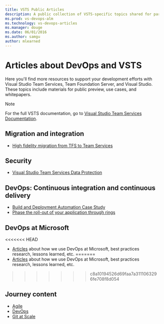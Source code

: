 ```yaml
---
title: VSTS Public Articles 
description: A public collection of VSTS-specific topics shared for partners.
ms.prod: vs-devops-alm
ms.technology: vs-devops-articles
ms.manager: douge
ms.date: 06/01/2016
ms.author: samgu
author: mlearned
---
```


# Articles about DevOps and VSTS

Here you'll find more resources to support your development efforts with Visual Studio Team Services, Team Foundation Server, and Visual Studio. These topics include materials for public preview, use cases, and whitepapers. 

> [!NOTE]
> For the full VSTS documentation, go to [Visual Studio Team Services Documentation](/vsts).
   
##	Migration and integration

*   [High fidelity migration from TFS to Team Services](migration-overview.md)  

##	Security

*   [Visual Studio Team Services Data Protection](team-services-security-whitepaper.md)

##	DevOps: Continuous integration and continuous delivery

*   [Build and Deployment Automation Case Study](build-deployment-best-practices.md)
*   [Phase the roll-out of your application through rings](phase-rollout-with-rings.md)

## DevOps at Microsoft

<<<<<<< HEAD
*   [Articles](devopsmsft/overview.md) about how we use DevOps at Microsoft, best practices research, lessons learned, etc.
=======
*   [Articles](https://www.visualstudio.com/learn/what-is-devops/) about how we use DevOps at Microsoft, best practices research, lessons learned, etc.
>>>>>>> c8a10194526d69faa7a3111063296fe708f8d054

## Journey content

*   [Agile](https://www.visualstudio.com/learn/what-is-agile/)
*   [DevOps](https://www.visualstudio.com/learn/what-is-devops/)
*   [Git at Scale](https://www.visualstudio.com/learn/git-at-scale/)
